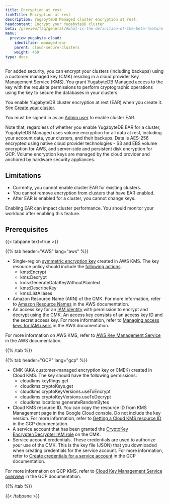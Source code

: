 ```yaml
---
title: Encryption at rest
linkTitle: Encryption at rest
description: YugabyteDB Managed cluster encryption at rest.
headcontent: Encrypt your YugabyteDB cluster
beta: /preview/faq/general/#what-is-the-definition-of-the-beta-feature-tag
menu:
  preview_yugabyte-cloud:
    identifier: managed-ear
    parent: cloud-secure-clusters
    weight: 460
type: docs
---
```


For added security, you can encrypt your clusters (including backups) using a customer managed key (CMK) residing in a cloud provider Key Management Service (KMS). You grant YugabyteDB Managed access to the key with the requisite permissions to perform cryptographic operations using the key to secure the databases in your clusters.

You enable YugabyteDB cluster encryption at rest (EAR) when you create it. See [Create your cluster](../../cloud-basics/create-clusters/).

<!-- You can enable YugabyteDB EAR for a cluster as follows:

- On the **Security** page of the **Create Cluster** wizard when you create a cluster.
- On the cluster **Settings** tab under **Encryption at rest**.
-->
You must be signed in as an [Admin user](../../cloud-admin/manage-access/) to enable cluster EAR.

Note that, regardless of whether you enable YugabyteDB EAR for a cluster, YugabyteDB Managed uses volume encryption for all data at rest, including your account data, your clusters, and their backups. Data is AES-256 encrypted using native cloud provider technologies - S3 and EBS volume encryption for AWS, and server-side and persistent disk encryption for GCP. Volume encryption keys are managed by the cloud provider and anchored by hardware security appliances.

## Limitations

- Currently, you cannot enable cluster EAR for existing clusters.
- You cannot remove encryption from clusters that have EAR enabled.
- After EAR is enabled for a cluster, you cannot change keys.

Enabling EAR can impact cluster performance. You should monitor your workload after enabling this feature.

## Prerequisites

{{< tabpane text=true >}}

  {{% tab header="AWS" lang="aws" %}}

- Single-region [symmetric encryption key](https://docs.aws.amazon.com/kms/latest/developerguide/concepts.html#symmetric-cmks) created in AWS KMS. The key resource policy should include the [following actions](https://docs.aws.amazon.com/kms/latest/developerguide/key-policy-default.html#key-policy-users-crypto):
  - kms:Encrypt
  - kms:Decrypt
  - kms:GenerateDataKeyWithoutPlaintext
  - kms:DescribeKey
  - kms:ListAliases
- Amazon Resource Name (ARN) of the CMK. For more information, refer to [Amazon Resource Names](https://docs.aws.amazon.com/IAM/latest/UserGuide/reference-arns.html) in the AWS documentation.
- An access key for an [IAM identity](https://docs.aws.amazon.com/IAM/latest/UserGuide/id.html) with permission to encrypt and decrypt using the CMK. An access key consists of an access key ID and the secret access key. For more information, refer to [Managing access keys for IAM users](https://docs.aws.amazon.com/IAM/latest/UserGuide/id_credentials_access-keys.html) in the AWS documentation.

For more information on AWS KMS, refer to [AWS Key Management Service](https://docs.aws.amazon.com/kms/) in the AWS documentation.

  {{% /tab %}}

  {{% tab header="GCP" lang="gcp" %}}

- CMK (AKA customer-managed encryption key or CMEK) created in Cloud KMS. The key should have the following permissions:
  - cloudkms.keyRings.get
  - cloudkms.cryptoKeys.get
  - cloudkms.cryptoKeyVersions.useToEncrypt
  - cloudkms.cryptoKeyVersions.useToDecrypt
  - cloudkms.locations.generateRandomBytes
- Cloud KMS resource ID. You can copy the resource ID from KMS Management page in the Google Cloud console. Do not include the key version. For more information, refer to [Getting a Cloud KMS resource ID](https://cloud.google.com/kms/docs/getting-resource-ids) in the GCP documentation.
- A service account that has been granted the [CryptoKey Encrypter/Decrypter IAM role](https://cloud.google.com/kms/docs/reference/permissions-and-roles#cloudkms.cryptoKeyEncrypter) on the CMK.
- Service account credentials. These credentials are used to authorize your use of the CMK. This is the key file (JSON) that you downloaded when creating credentials for the service account. For more information, refer to [Create credentials for a service account](https://developers.google.com/workspace/guides/create-credentials#create_credentials_for_a_service_account) in the GCP documentation.

For more information on GCP KMS, refer to [Cloud Key Management Service overview](https://cloud.google.com/kms/docs/key-management-service/) in the GCP documentation.

  {{% /tab %}}

{{< /tabpane >}}

<!--## Encrypt a cluster

You can enable EAR for clusters in AWS as follows:

1. On the cluster **Settings** tab, select **Encryption at rest**.
1. Click **Enable Encryption**.
1. Enter the ARN of the AWS CMK to use to encrypt the cluster.
1. Enter the Access key of an IAM identity with permissions for the CMK. An access key consists of an **Access key ID** and the **Secret access key**. You would have saved the secret access key to a secure location when you created the access key in AWS.
1. Click **Encrypt**.

YugabyteDB Managed validates the key and, if successful, starts encrypting the data. Only new data is encrypted with the new key. Old data remains unencrypted until compaction churn triggers a re-encryption with the new key.
-->
